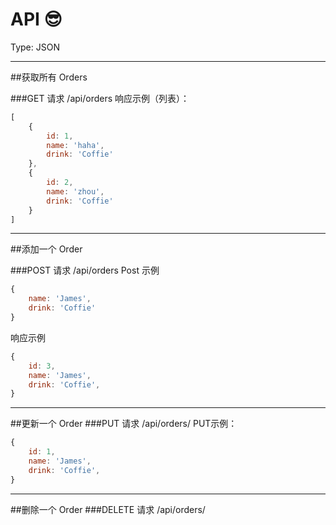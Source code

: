 
# API :sunglasses:
Type: JSON
***
##获取所有 Orders

###GET 请求 /api/orders
响应示例（列表）：
```javascript
[
    {
        id: 1,
        name: 'haha',
        drink: 'Coffie'
    },
    {
        id: 2,
        name: 'zhou',
        drink: 'Coffie'
    }
]
```

***
##添加一个 Order

###POST 请求 /api/orders
Post 示例
```javascript
{
    name: 'James',
    drink: 'Coffie'
}
```
响应示例
```javascript
{
    id: 3,
    name: 'James',
    drink: 'Coffie',
}
```

***
##更新一个 Order
###PUT 请求 /api/orders/<id>
PUT示例：
```javascript
{
    id: 1,
    name: 'James',
    drink: 'Coffie',
}
```
***
##删除一个 Order
###DELETE 请求 /api/orders/<id>
